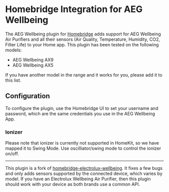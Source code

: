 # Homebridge Integration for AEG Wellbeing

The AEG Wellbeing plugin for [Homebridge](https://github.com/nfarina/homebridge) adds support for AEG Wellbeing Air Purifiers and all their sensors (Air Quality, Temperature, Humidity, CO2, Filter Life) to your Home app. This plugin has been tested on the following models:

- AEG Wellbeing AX9
- AEG Wellbeing AX5

If you have another model in the range and it works for you, please add it to this list.

## Configuration
To configure the plugin, use the Homebridge UI to set your username and password, which are the same credentials you use in the AEG Wellbeing App.

### Ionizer
Please note that ionizer is currently not supported in HomeKit, so we have mapped it to Swing Mode. Use oscilliator/swing mode to control the ionizer on/off.

---

This plugin is a fork of [homebridge-electrolux-wellbeing](https://github.com/baboons/homebridge-electrolux-wellbeing). It fixes a few bugs and only adds sensors supported by the connected device, which varies by model. If you have an Electrolux Wellbeing Air Purifier, then this plugin should work with your device as both brands use a common API.
